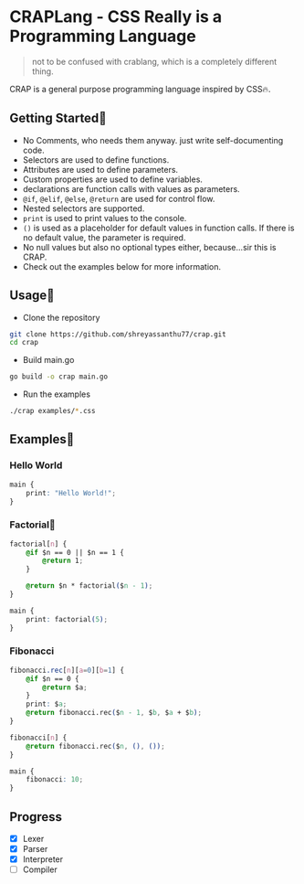 # CRAPLang - CSS Really is a Programming Language
> not to be confused with crablang, which is a completely different thing.

CRAP is a general purpose programming language inspired by CSS🔥.

## Getting Started💫
- No Comments, who needs them anyway. just write self-documenting code.
- Selectors are used to define functions.
- Attributes are used to define parameters.
- Custom properties are used to define variables.
- declarations are function calls with values as parameters.
- `@if`, `@elif`, `@else`, `@return` are used for control flow.
- Nested selectors are supported.
- `print` is used to print values to the console.
- `()` is used as a placeholder for default values in function calls.
If there is no default value, the parameter is required.
- No null values but also no optional types either, because...sir this is CRAP.
- Check out the examples below for more information.

## Usage📔
- Clone the repository
```bash
git clone https://github.com/shreyassanthu77/crap.git
cd crap
```
- Build main.go
```bash
go build -o crap main.go
```

- Run the examples
```bash
./crap examples/*.css
```

## Examples📝

### Hello World
```css
main {
    print: "Hello World!";
}
```

### Factorial🔢
```css
factorial[n] {
    @if $n == 0 || $n == 1 {
        @return 1;
    }

    @return $n * factorial($n - 1);
}

main {
    print: factorial(5);
}
```

### Fibonacci
```css
fibonacci.rec[n][a=0][b=1] {
	@if $n == 0 {
		@return $a;
	}
	print: $a;
	@return fibonacci.rec($n - 1, $b, $a + $b);
}

fibonacci[n] {
	@return fibonacci.rec($n, (), ());
}

main {
	fibonacci: 10;
}
```
## Progress

- [x] Lexer
- [x] Parser
- [x] Interpreter
- [ ] Compiler
